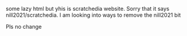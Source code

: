 <html>
<p> some lazy html but yhis is scratchedia website. Sorry that it says nill2021/scratchedia. I am looking into ways to remove the nill2021 bit</p>
Pls no change
